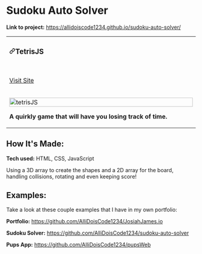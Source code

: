 # Sudoku Auto Solver

**Link to project:** https://allidoiscode1234.github.io/sudoku-auto-solver/

<article>
      <div>
  <div>
<table>
  <tbody><tr>
    <td width="33%" valign="top">
      <h3><a id="user-content-travelaraorg" class="anchor" aria-hidden="true" href="#travelaraorg"><svg class="octicon octicon-link" viewBox="0 0 16 16" version="1.1" width="16" height="16" aria-hidden="true"><path fill-rule="evenodd" d="M7.775 3.275a.75.75 0 001.06 1.06l1.25-1.25a2 2 0 112.83 2.83l-2.5 2.5a2 2 0 01-2.83 0 .75.75 0 00-1.06 1.06 3.5 3.5 0 004.95 0l2.5-2.5a3.5 3.5 0 00-4.95-4.95l-1.25 1.25zm-4.69 9.64a2 2 0 010-2.83l2.5-2.5a2 2 0 012.83 0 .75.75 0 001.06-1.06 3.5 3.5 0 00-4.95 0l-2.5 2.5a3.5 3.5 0 004.95 4.95l1.25-1.25a.75.75 0 00-1.06-1.06l-1.25 1.25a2 2 0 01-2.83 0z"></path></svg></a>TetrisJS</h3>
        <br>
        <p><a href="https://allidoiscode1234.github.io/sudoku-auto-solver/" rel="nofollow">Visit Site</a></p>
        <br>
        <a href="https://allidoiscode1234.github.io/sudoku-auto-solver/" rel="nofollow">
            <img src="https://media.giphy.com/media/oFaSIXhvHGTX6OoQ6L/giphy.gif" width="100%" alt="tetrisJS" data-canonical-src="https://media.giphy.com/media/oFaSIXhvHGTX6OoQ6L/giphy.gif" style="max-width:100%;">
        </a>
        <p><strong>A quirkly game that will have you losing track of time.</p>
    </td>
    
  </tr>
</tbody></table>
</article>
      </div>
  </div>

## How It's Made:

**Tech used:** HTML, CSS, JavaScript

Using a 3D array to create the shapes and a 2D array for the board, handling collisions, rotating and even keeping score!

## Examples:

Take a look at these couple examples that I have in my own portfolio:

**Portfolio:** https://github.com/AlliDoisCode1234/JosiahJames.io

**Sudoku Solver:** https://github.com/AlliDoisCode1234/sudoku-auto-solver

**Pups App:** https://github.com/AlliDoisCode1234/pupsWeb
